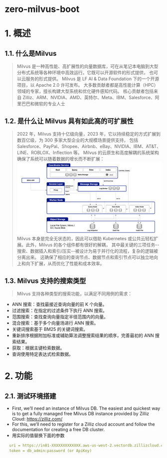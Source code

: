 # zero-milvus-boot

# 1. 概述
## 1.1. 什么是Milvus
> Milvus 是一种高性能、高扩展性的向量数据库，可在从笔记本电脑到大型分布式系统等各种环境中高效运行。它既可以开源软件的形式提供，
> 也可以云服务的形式提供。 Milvus 是 LF AI & Data Foundation 下的一个开源项目，以 Apache 2.0 许可发布。
> 大多数贡献者都是高性能计算（HPC）领域的专家，擅长构建大型系统和优化硬件感知代码。
> 核心贡献者包括来自 Zilliz、ARM、NVIDIA、AMD、英特尔、Meta、IBM、Salesforce、阿里巴巴和微软的专业人士

## 1.2. 是什么让 Milvus 具有如此高的可扩展性
> 2022 年，Milvus 支持十亿级向量，2023 年，它以持续稳定的方式扩展到数百亿级，为 300 多家大型企业的大规模场景提供支持，
> 包括 Salesforce、PayPal、Shopee、Airbnb、eBay、NVIDIA、IBM、AT&T、LINE、ROBLOX、Inflection 等。 
> Milvus 的云原生和高度解耦的系统架构确保了系统可以随着数据的增长而不断扩展：<br/>
> ![image](doc/images/milvus.png)
> Milvus 本身是完全无状态的，因此可以借助 Kubernetes 或公共云轻松扩展。此外，Milvus 的各个组件都有很好的解耦，
> 其中最关键的三项任务--搜索、数据插入和索引/压实--被设计为易于并行化的流程，复杂的逻辑被分离出来。
> 这确保了相应的查询节点、数据节点和索引节点可以独立地向上和向下扩展，从而优化了性能和成本效率。

## 1.3. Milvus 支持的搜索类型
> Milvus 支持各种类型的搜索功能，以满足不同用例的需求：

- ANN 搜索：查找最接近查询向量的前 K 个向量。 
- 过滤搜索：在指定的过滤条件下执行 ANN 搜索。 
- 范围搜索：查找查询向量指定半径范围内的向量。 
- 混合搜索：基于多个向量场进行 ANN 搜索。 
- 关键词搜索基于 BM25 的关键词搜索。 
- 重新排序根据附加标准或辅助算法调整搜索结果的顺序，完善最初的 ANN 搜索结果。 
- 获取：根据主键检索数据。 
- 查询使用特定表达式检索数据。

# 2. 功能
## 2.1. 测试环境搭建
- First, we’ll need an instance of Milvus DB. The easiest and quickest way is to get a fully managed free Milvus DB instance provided by Zilliz Cloud: https://zilliz.com/
- For this, we’ll need to register for a Zilliz cloud account and follow the documentation for creating a free DB cluster.
- 用实际的值替换下面的参数

```yaml
  uri = https://in01-XXXXXXXXXXXXX.aws-us-west-2.vectordb.zillizcloud.com:XXXXX
  token = db_admin:password (or ApiKey)
```

